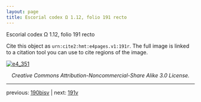 ```yaml
---
layout: page
title: Escorial codex Ω 1.12, folio 191 recto
---
```


Escorial codex Ω 1.12, folio 191 recto

Cite this object as `urn:cite2:hmt:e4pages.v1:191r`.  The full image is linked to a citation tool you can use to cite regions of the image.

[![e4_351](http://www.homermultitext.org/iipsrv?IIIF=/project/homer/pyramidal/deepzoom/hmt/e4img/2017a/e4_351.tif/full/800,/0/default.jpg)](http://www.homermultitext.org/ict2/?urn=urn:cite2:hmt:e4img.2017a:e4_351) 

<p style="text-align: center; font-style: italic;">Creative Commons Attribution-Noncommercial-Share Alike 3.0 License.</p>

---

previous: [190bisv](../190bisv/) | next: [191v](../191v/)